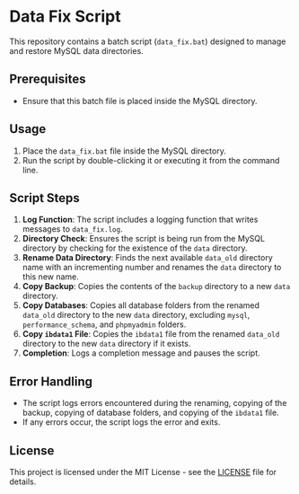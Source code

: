 # Data Fix Script

This repository contains a batch script (`data_fix.bat`) designed to manage and restore MySQL data directories.

## Prerequisites

- Ensure that this batch file is placed inside the MySQL directory.

## Usage

1. Place the `data_fix.bat` file inside the MySQL directory.
2. Run the script by double-clicking it or executing it from the command line.

## Script Steps

1. **Log Function**: The script includes a logging function that writes messages to `data_fix.log`.
2. **Directory Check**: Ensures the script is being run from the MySQL directory by checking for the existence of the `data` directory.
3. **Rename Data Directory**: Finds the next available `data_old` directory name with an incrementing number and renames the `data` directory to this new name.
4. **Copy Backup**: Copies the contents of the `backup` directory to a new `data` directory.
5. **Copy Databases**: Copies all database folders from the renamed `data_old` directory to the new `data` directory, excluding `mysql`, `performance_schema`, and `phpmyadmin` folders.
6. **Copy `ibdata1` File**: Copies the `ibdata1` file from the renamed `data_old` directory to the new `data` directory if it exists.
7. **Completion**: Logs a completion message and pauses the script.

## Error Handling

- The script logs errors encountered during the renaming, copying of the backup, copying of database folders, and copying of the `ibdata1` file.
- If any errors occur, the script logs the error and exits.

## License

This project is licensed under the MIT License - see the [LICENSE](LICENSE) file for details.